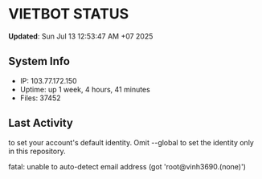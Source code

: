 # VIETBOT STATUS
**Updated**: Sun Jul 13 12:53:47 AM +07 2025

## System Info
- IP: 103.77.172.150
- Uptime: up 1 week, 4 hours, 41 minutes
- Files: 37452

## Last Activity

to set your account's default identity.
Omit --global to set the identity only in this repository.

fatal: unable to auto-detect email address (got 'root@vinh3690.(none)')
